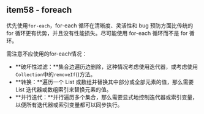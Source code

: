 ## item58 - foreach

优先使用`for-each`，for-each 循环在清晰度、灵活性和 bug 预防方面比传统的 for 循环更有优势，并且没有性能损失。尽可能使用 for-each 循环而不是 for 循环。

需注意不应使用的for-each情况：

- **破坏性过滤：**集合边遍历边删除，这种情况考虑使用迭代器，或考虑使用`Collection`中的`removeIf`()方法。
- **转换：**遍历一个 List 或数组并替换其中部分或全部元素的值，那么需要 List 迭代器或数组索引来替换元素的值。
- **并行迭代：**并行遍历多个集合，那么需要显式地控制迭代器或索引变量，以便所有迭代器或索引变量都可以同步执行。